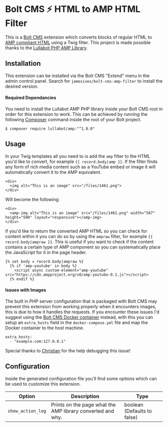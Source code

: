 # Bolt CMS ⚡ HTML to AMP HTML Filter

This is a [Bolt CMS](https://bolt.cm/) extension which converts blocks of regular HTML to [AMP compliant HTML](https://www.ampproject.org/) using a Twig filter. This project is made possible thanks to the [Lullabot PHP AMP Library](https://github.com/Lullabot/amp-library). 

## Installation
This extension can be installed via the Bolt CMS "Extend" menu in the admin control panel. Search for `jamesives/bolt-cms-amp-filter` to install the desired version.

#### Required Dependancies
You need to install the Lullabot AMP PHP library inside your Bolt CMS root in order for this extension to work. This can be achieved by running the following [Composer](https://getcomposer.org/) command inside the root of your Bolt project.

```
$ composer require lullabot/amp:"^1.0.0"
```

## Usage
In your Twig templates all you need to is add the `amp` filter to the HTML you'd like to convert, for example `{{ record.body|amp }}`. If the filter finds any form of rich media content such as a YouTube embed or image it will automatically convert it to the AMP equivalent.

```
<div>
  <img alt="This is an image" src="/files/1461.png">
</div>
```

Will become the following:

```
<div>
  <amp-img alt="This is an image" src="/files/1461.png" width="567" height="500" layout="responsive"></amp-img>
</div>
```

If you'd like to return the converted AMP HTML so you can check for content within it you can do so by using the `ampraw` filter, for example `{{ record.body|ampraw }}`. This is useful if you want to check if the content contains a certain type of AMP component so you can systematically place the JavaScript for it in the page header.

```
{% set body = record.body|ampraw %}
  {% if 'amp-youtube' in body %}
    <script async custom-element="amp-youtube" src="https://cdn.ampproject.org/v0/amp-youtube-0.1.js"></script>   
  {% endif %}
```

#### Issues with Images
The built in PHP server configuration that is packaged with Bolt CMS may prevent this extension from working properly when it encounters images, this is due to how it handles the requests. If you encounter these issues I'd suggest using the [Bolt CMS Docker container](https://github.com/rossriley/docker-bolt) instead, with this you can setup an `extra_hosts` field in the `docker-compose.yml` file and map the Docker container to the host machine. 

```
extra_hosts:
  - "example.com:127.0.0.1"
```

Special thanks to [Christian](https://github.com/CristianAThompson) for the help debugging this issue! 

## Configuration
Inside the generated configuration file you'll find some options which can be used to customize this extension.

| Option | Description | Type |
| ------------- | ------------- | ------------- |
| `show_action_log`  |  Prints on the page what the AMP library converted and why. | boolean (Defaults to false) |
